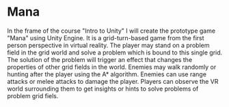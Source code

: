 # Mana

In the frame of the course "Intro to Unity" I will create the prototype game "Mana" using Unity Engine. 
It is a grid-turn-based game from the first person perspective in virtual reality. 
The player may stand on a problem field in the grid world and solve a problem which is bound to this single grid. The solution of the problem will trigger an effect that changes the properties of other grid fields in the world. 
Enemies may walk randomly or hunting after the player using the A* algorithm. Enemies can use range attacks or melee attacks to damage the player.
Players can observe the VR world surrounding them to get insights or hints to solve problems of problem grid fiels. 
